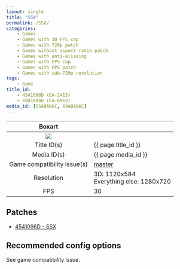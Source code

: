```yaml
---
layout: single
title: "SSX"
permalink: /SSX/
categories:
    - Games
    - Games with 30 FPS cap
    - Games with 720p patch
    - Games without aspect ratio patch
    - Games with anti-aliasing
    - Games with FPS cap
    - Games with FPS patch
    - Games with sub-720p resolution
tags:
    - Game
title_id:
    - 4541096D (EA-2413)
    - 6941096D (EA-6913)
media_id: [55ABAB6C, 69ABAB6C]
---
```


| Boxart                      |                                           |
| :----:                      | :-                                        |
| ![](https://download-ssl.xbox.com/content/images/66acd000-77fe-1000-9115-d8024541096d/1033/boxartlg.jpg) |
| Title ID(s)                 | {{ page.title_id }}                       |
| Media ID(s)                 | {{ page.media_id }}                       |
| Game compatibility issue(s) | [master](https://github.com/xenia-project/game-compatibility/issues/64) |
| Resolution                  | 3D: 1120x584<br>Everything else: 1280x720 |
| FPS                         | 30                                        |

## Patches
* [4541096D - SSX](https://github.com/xenia-canary/game-patches/blob/main/patches/4541096D%20-%20SSX.toml)

## Recommended config options
See game compatibility issue.
